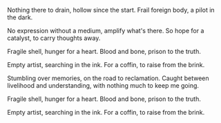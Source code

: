 Nothing there to drain,
hollow since the start.
Frail foreign body,
a pilot in the dark.

No expression without a medium,
amplify what's there.
So hope for a catalyst,
to carry thoughts away.

Fragile shell,
hunger for a heart.
Blood and bone,
prison to the truth.

Empty artist,
searching in the ink.
For a coffin,
to raise from the brink.

Stumbling over memories,
on the road to reclamation.
Caught between livelihood and understanding,
with nothing much to keep me going.

Fragile shell,
hunger for a heart.
Blood and bone,
prison to the truth.

Empty artist,
searching in the ink.
For a coffin,
to raise from the brink.